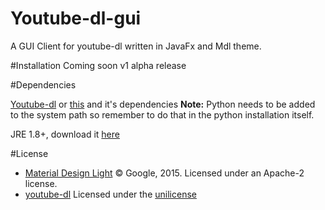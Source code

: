 
# Youtube-dl-gui
A GUI Client for youtube-dl written in JavaFx and Mdl theme.

#Installation
Coming soon v1 alpha release

#Dependencies

[Youtube-dl](https://yt-dl.org/latest/youtube-dl.exe) or [this](https://github.com/rg3/youtube-dl) and it's dependencies
**Note:** Python needs to be added to the system path so remember to do that in the python installation itself.

JRE 1.8+, download it [here](http://www.oracle.com/technetwork/java/javase/downloads/jre8-downloads-2133155.html)

#License
 - [Material Design Light](https://github.com/google/material-design-lite) 
 © Google, 2015. Licensed under an Apache-2 license.
 - [youtube-dl](https://github.com/rg3/youtube-dl) 
	     Licensed under the [unilicense](https://github.com/rg3/youtube-dl/blob/master/LICENSE)

